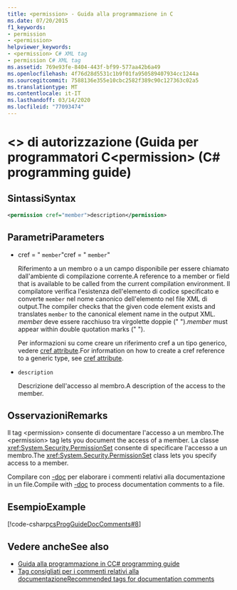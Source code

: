 ```yaml
---
title: <permission> - Guida alla programmazione in C
ms.date: 07/20/2015
f1_keywords:
- permission
- <permission>
helpviewer_keywords:
- <permission> C# XML tag
- permission C# XML tag
ms.assetid: 769e93fe-8404-443f-bf99-577aa42b6a49
ms.openlocfilehash: 4f76d28d5531c1b9f01fa950589407934cc1244a
ms.sourcegitcommit: 7588136e355e10cbc2582f389c90c127363c02a5
ms.translationtype: MT
ms.contentlocale: it-IT
ms.lasthandoff: 03/14/2020
ms.locfileid: "77093474"
---
```

# <a name="permission-c-programming-guide"></a><span data-ttu-id="82b53-102">\<> di autorizzazione (Guida per programmatori C</span><span class="sxs-lookup"><span data-stu-id="82b53-102">\<permission> (C# programming guide)</span></span>

## <a name="syntax"></a><span data-ttu-id="82b53-103">Sintassi</span><span class="sxs-lookup"><span data-stu-id="82b53-103">Syntax</span></span>

```xml
<permission cref="member">description</permission>
```

## <a name="parameters"></a><span data-ttu-id="82b53-104">Parametri</span><span class="sxs-lookup"><span data-stu-id="82b53-104">Parameters</span></span>

- <span data-ttu-id="82b53-105">cref = " `member`"</span><span class="sxs-lookup"><span data-stu-id="82b53-105">cref = " `member`"</span></span>

  <span data-ttu-id="82b53-106">Riferimento a un membro o a un campo disponibile per essere chiamato dall'ambiente di compilazione corrente.</span><span class="sxs-lookup"><span data-stu-id="82b53-106">A reference to a member or field that is available to be called from the current compilation environment.</span></span> <span data-ttu-id="82b53-107">Il compilatore verifica l'esistenza dell'elemento di codice specificato e converte `member` nel nome canonico dell'elemento nel file XML di output.</span><span class="sxs-lookup"><span data-stu-id="82b53-107">The compiler checks that the given code element exists and translates `member` to the canonical element name in the output XML.</span></span> <span data-ttu-id="82b53-108">*member* deve essere racchiuso tra virgolette doppie (" ").</span><span class="sxs-lookup"><span data-stu-id="82b53-108">*member* must appear within double quotation marks (" ").</span></span>

  <span data-ttu-id="82b53-109">Per informazioni su come creare un riferimento cref a un tipo generico, vedere [cref attribute](./cref-attribute.md).</span><span class="sxs-lookup"><span data-stu-id="82b53-109">For information on how to create a cref reference to a generic type, see [cref attribute](./cref-attribute.md).</span></span>

- `description`

  <span data-ttu-id="82b53-110">Descrizione dell'accesso al membro.</span><span class="sxs-lookup"><span data-stu-id="82b53-110">A description of the access to the member.</span></span>

## <a name="remarks"></a><span data-ttu-id="82b53-111">Osservazioni</span><span class="sxs-lookup"><span data-stu-id="82b53-111">Remarks</span></span>

<span data-ttu-id="82b53-112">Il tag \<permission> consente di documentare l'accesso a un membro.</span><span class="sxs-lookup"><span data-stu-id="82b53-112">The \<permission> tag lets you document the access of a member.</span></span> <span data-ttu-id="82b53-113">La classe <xref:System.Security.PermissionSet> consente di specificare l'accesso a un membro.</span><span class="sxs-lookup"><span data-stu-id="82b53-113">The <xref:System.Security.PermissionSet> class lets you specify access to a member.</span></span>

<span data-ttu-id="82b53-114">Compilare con [-doc](../../language-reference/compiler-options/doc-compiler-option.md) per elaborare i commenti relativi alla documentazione in un file.</span><span class="sxs-lookup"><span data-stu-id="82b53-114">Compile with [-doc](../../language-reference/compiler-options/doc-compiler-option.md) to process documentation comments to a file.</span></span>

## <a name="example"></a><span data-ttu-id="82b53-115">Esempio</span><span class="sxs-lookup"><span data-stu-id="82b53-115">Example</span></span>

[!code-csharp[csProgGuideDocComments#8](~/samples/snippets/csharp/VS_Snippets_VBCSharp/csProgGuideDocComments/CS/DocComments.cs#8)]

## <a name="see-also"></a><span data-ttu-id="82b53-116">Vedere anche</span><span class="sxs-lookup"><span data-stu-id="82b53-116">See also</span></span>

- [<span data-ttu-id="82b53-117">Guida alla programmazione in C</span><span class="sxs-lookup"><span data-stu-id="82b53-117">C# programming guide</span></span>](../index.md)
- [<span data-ttu-id="82b53-118">Tag consigliati per i commenti relativi alla documentazione</span><span class="sxs-lookup"><span data-stu-id="82b53-118">Recommended tags for documentation comments</span></span>](./recommended-tags-for-documentation-comments.md)
